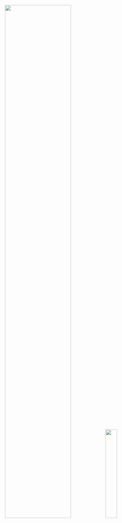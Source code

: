 <p align="center">
  <img width="65%" src="https://github-readme-stats.vercel.app/api?username=birdie7761&show_icons=true&title_color=fff&icon_color=79ff97&text_color=9f9f9f&bg_color=151515" />
  <img width="27%" src="https://github-readme-stats.vercel.app/api/top-langs/?username=birdie7761&count_icons=true&title_color=fff&icon_color=79ff97&text_color=9f9f9f&bg_color=151515" />
</p>
